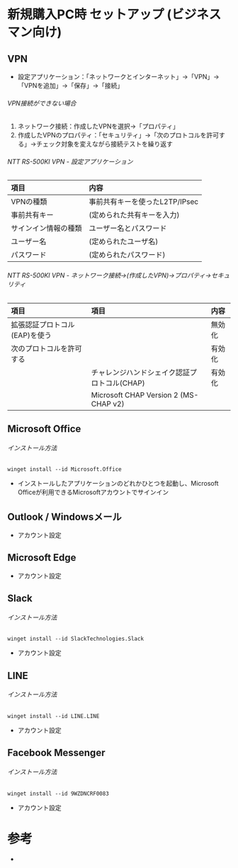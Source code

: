 # 新規購入PC時 セットアップ (ビジネスマン向け)

## VPN

- 設定アプリケーション：「ネットワークとインターネット」→「VPN」→「VPNを追加」→「保存」→「接続」

###### VPN接続ができない場合

1. ネットワーク接続：作成したVPNを選択→「プロパティ」
2. 作成したVPNのプロパティ：「セキュリティ」→「次のプロトコルを許可する」→チェック対象を変えながら接続テストを繰り返す

###### NTT RS-500KI VPN - 設定アプリケーション

|項目|内容|
|:---|:---|
|VPNの種類|事前共有キーを使ったL2TP/IPsec|
|事前共有キー|(定められた共有キーを入力)|
|サインイン情報の種類|ユーザー名とパスワード|
|ユーザー名|(定められたユーザ名)|
|パスワード|(定められたパスワード)|

###### NTT RS-500KI VPN - ネットワーク接続→(作成したVPN)→プロパティ→セキュリティ

|項目|項目|内容|
|:---|:---|:---|
|拡張認証プロトコル(EAP)を使う||無効化|
|次のプロトコルを許可する||有効化|
||チャレンジハンドシェイク認証プロトコル(CHAP)|有効化|
||Microsoft CHAP Version 2 (MS-CHAP v2)|

## Microsoft Office

###### インストール方法

    winget install --id Microsoft.Office

- インストールしたアプリケーションのどれかひとつを起動し、Microsoft Officeが利用できるMicrosoftアカウントでサインイン

## Outlook / Windowsメール

- アカウント設定

## Microsoft Edge

- アカウント設定

## Slack

###### インストール方法

    winget install --id SlackTechnologies.Slack

- アカウント設定

## LINE

###### インストール方法

    winget install --id LINE.LINE

- アカウント設定

## Facebook Messenger

###### インストール方法

    winget install --id 9WZDNCRF0083

- アカウント設定

# 参考

- []()
